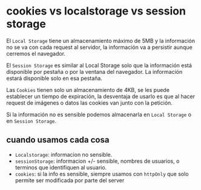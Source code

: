 # cookies vs localstorage vs session storage

El `Local Storage` tiene un almacenamiento máximo de 5MB y la información no se va con cada request al servidor, la información va a persistir aunque cerremos el navegador.

El `Session Storage` es similar al Local Storage solo que la información está disponible por pestaña o por la ventana del navegador. La información estará disponible solo en esa pestaña.

Las `Cookies` tienen solo un almacenamiento de 4KB, se les puede establecer un tiempo de expiración, la desventaja de usarlo es que al hacer request de imágenes o datos las cookies van junto con la petición.

Si la información no es sensible podemos almacenarla en `Local Storage` o en `Session Storage`.

## cuando usamos cada cosa

- `Localstorage`: informacion no sensible. 
- `sessionStorage`: informacion +/- sensible, nombres de usuarios, o terminos que identifiquen al usuario.
- `cookies`: si la info es sensible, siempre usamos  con `httpOnly` que solo permite ser modificada por parte del server